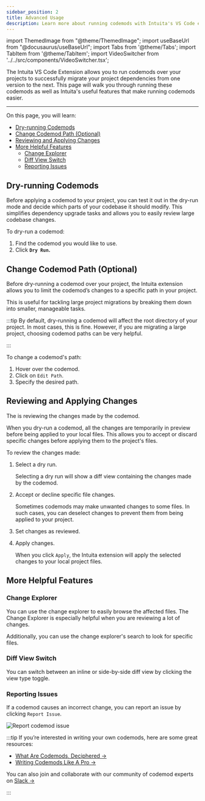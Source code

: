 ```yaml
---
sidebar_position: 2
title: Advanced Usage
description: Learn more about running codemods with Intuita's VS Code extension.
---
```


import ThemedImage from "@theme/ThemedImage";
import useBaseUrl from "@docusaurus/useBaseUrl";
import Tabs from '@theme/Tabs';
import TabItem from '@theme/TabItem';
import VideoSwitcher from '../../src/components/VideoSwitcher.tsx';

<head>
  <meta property='og:title' content='Advanced Usage | Intuita VS Code Extension'/>
  <meta property='og:description' content='The new way to build, share & run codemods at any scale.'/>
  <meta name='og:image' content='https://raw.githubusercontent.com/intuita-inc/intuita-docs/main/static/img/docs/intuita-docs-opengraph.png'/>
  <meta property='og:image' content='https://raw.githubusercontent.com/intuita-inc/intuita-docs/main/static/img/docs/intuita-docs-opengraph.png'/>
  
  <meta name='twitter:card' content='summary_large_image'/>
  <meta name='twitter:image' content='https://raw.githubusercontent.com/intuita-inc/intuita-docs/main/static/img/docs/intuita-docs-opengraph.png'/>
</head>

The Intuita VS Code Extension allows you to run codemods over your projects to successfully migrate your project dependencies from one version to the next. This page will walk you through running these codemods as well as Intuita's useful features that make running codemods easier.

---

On this page, you will learn:

- [Dry-running Codemods](#dry-running-codemods)
- [Change Codemod Path (Optional)](#change-codemod-path-optional)
- [Reviewing and Applying Changes](#reviewing-and-applying-changes)
- [More Helpful Features](#more-helpful-features)
  - [Change Explorer](#change-explorer)
  - [Diff View Switch](#diff-view-switch)
  - [Reporting Issues](#reporting-issues)


## Dry-running Codemods

Before applying a codemod to your project, you can test it out in the dry-run mode and decide which parts of your codebase it should modify. This simplifies dependency upgrade tasks and allows you to easily review large codebase changes.

To dry-run a codemod:
1. Find the codemod you would like to use.
2. Click **`Dry Run`.**

<VideoSwitcher 
lightImageSrc="/img/docs/running-codemods/dry-run-light.mp4"
darkImageSrc="/img/docs/running-codemods/dry-run-dark.mp4"/>


## Change Codemod Path (Optional)

Before dry-running a codemod over your project, the Intuita extension allows you to limit the codemod’s changes to a specific path in your project.

This is useful for tackling large project migrations by breaking them down into smaller, manageable tasks.

:::tip
By default, dry-running a codemod will affect the root directory of your project. In most cases, this is fine.
However, if you are migrating a large project, choosing codemod paths can be very helpful.

:::

To change a codemod's path:

1. Hover over the codemod.
2. Click on `Edit Path`.
3. Specify the desired path.

<VideoSwitcher 
lightImageSrc="/img/docs/running-codemods/change-codemod-path-light.mp4"
darkImageSrc="/img/docs/running-codemods/change-codemod-path-dark.mp4"/>

## Reviewing and Applying Changes

The is reviewing the changes made by the codemod.

When you dry-run a codemod, all the changes are temporarily in preview before being applied to your local files. This allows you to accept or discard specific changes before applying them to the project's files.

To review the changes made:

1. Select a dry run.
    <VideoSwitcher 
    lightImageSrc="/img/docs/running-codemods/select-dry-run-light.mp4"
    darkImageSrc="/img/docs/running-codemods/select-dry-run-dark.mp4"/>
    
    Selecting a dry run will show a diff view containing the changes made by the codemod.
    
2. Accept or decline specific file changes.
    
    <VideoSwitcher 
    lightImageSrc="/img/docs/running-codemods/accept-decline-changes-light.mp4"
    darkImageSrc="/img/docs/running-codemods/accept-decline-changes-dark.mp4"/>
    
    Sometimes codemods may make unwanted changes to some files. In such cases, you can deselect changes to prevent them from being applied to your project.
    
3. Set changes as reviewed.
    
    <VideoSwitcher 
    lightImageSrc="/img/docs/running-codemods/set-changes-as-viewed-light.mp4"
    darkImageSrc="/img/docs/running-codemods/set-changes-as-viewed-dark.mp4"/>
    
4. Apply changes.

    <VideoSwitcher 
    lightImageSrc="/img/docs/running-codemods/apply-changes-light.mp4"
    darkImageSrc="/img/docs/running-codemods/apply-changes-dark.mp4"/>
    
    When you click `Apply`, the Intuita extension will apply the selected changes to your local project files.

## More Helpful Features

### Change Explorer
You can use the change explorer to easily browse the affected files. The Change Explorer is especially helpful when you are reviewing a lot of changes.

Additionally, you can use the change explorer's search to look for specific files.

<VideoSwitcher 
lightImageSrc="/img/docs/running-codemods/change-explorer-light.mp4"
darkImageSrc="/img/docs/running-codemods/change-explorer-dark.mp4"/>

### Diff View Switch

You can switch between an inline or side-by-side diff view by clicking the view type toggle.
    
<VideoSwitcher 
lightImageSrc="/img/docs/running-codemods/diff-view-switch-light.mp4"
darkImageSrc="/img/docs/running-codemods/diff-view-switch-dark.mp4"/>


### Reporting Issues

If a codemod causes an incorrect change, you can report an issue by clicking `Report Issue`.
    
![Report codemod issue](/img/docs/running-codemods/report-issue.png)


:::tip
If you’re interested in writing your own codemods, here are some great resources:

- [What Are Codemods, Deciphered →](https://docs.intuita.io/blog/what-are-codemods)
- [Writing Codemods Like A Pro →](https://docs.intuita.io/blog/writing-codemods-like-a-pro)

You can also join and collaborate with our community of codemod experts on [Slack →](https://join.slack.com/t/intuita-inc/shared_invite/zt-1tvxm6ct0-mLZld_78yguDYOSM7DM7Cw)

:::

